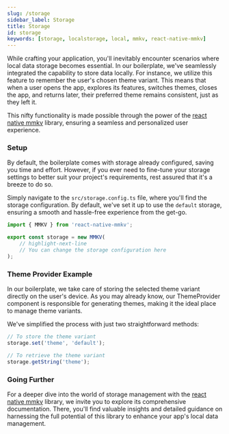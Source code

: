 ```yaml
---
slug: /storage
sidebar_label: Storage
title: Storage
id: storage
keywords: [storage, localstorage, local, mmkv, react-native-mmkv]
---
```


While crafting your application, you'll inevitably encounter scenarios where local 
data storage becomes essential. In our boilerplate, we've seamlessly integrated the capability
to store data locally.
For instance, we utilize this feature to remember the user's chosen theme variant. 
This means that when a user opens the app, explores its features, switches themes, 
closes the app, and returns later, their preferred theme remains consistent, 
just as they left it.

This nifty functionality is made possible through the power of the 
[react native mmkv](https://github.com/mrousavy/react-native-mmkv) library, 
ensuring a seamless and personalized user experience.

### Setup
By default, the boilerplate comes with storage already configured, saving you time and effort.
However, if you ever need to fine-tune your storage settings to better suit your 
project's requirements, rest assured that it's a breeze to do so.

Simply navigate to the `src/storage.config.ts` file, where you'll find 
the storage configuration. By default, we've set it up to use the `default` storage,
ensuring a smooth and hassle-free experience from the get-go.

```typescript
import { MMKV } from 'react-native-mmkv';

export const storage = new MMKV(
    // highlight-next-line
    // You can change the storage configuration here
);
```

### Theme Provider Example
In our boilerplate, we take care of storing the selected theme variant directly on the user's
device. As you may already know, our ThemeProvider component is responsible for generating 
themes, making it the ideal place to manage theme variants.

We've simplified the process with just two straightforward methods:

```typescript
// To store the theme variant
storage.set('theme', 'default');

// To retrieve the theme variant
storage.getString('theme');
```

### Going Further
For a deeper dive into the world of storage management with the 
[react native mmkv](https://github.com/mrousavy/react-native-mmkv) library, 
we invite you to explore its comprehensive documentation. 
There, you'll find valuable insights and detailed guidance on harnessing the full potential
of this library to enhance your app's local data management.
